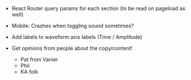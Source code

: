 * React Router query params for each section (to be read on pageload as well)
* Mobile: Crashes when toggling sound sometimes?

* Add labels to waveform axis labels (Time / Amplitude)

- Get opinions from people about the copy/content!

  * Pat from Vanier
  * Phil
  * KA folk
